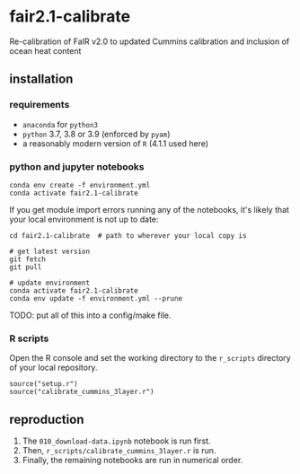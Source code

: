 # fair2.1-calibrate
Re-calibration of FaIR v2.0 to updated Cummins calibration and inclusion of ocean heat content

## installation

### requirements
- `anaconda` for `python3`
- `python` 3.7, 3.8 or 3.9 (enforced by `pyam`)
- a reasonably modern version of `R` (4.1.1 used here)

### python and jupyter notebooks
```
conda env create -f environment.yml
conda activate fair2.1-calibrate
```

If you get module import errors running any of the notebooks, it's likely that your local environment is not up to date:
```
cd fair2.1-calibrate  # path to wherever your local copy is

# get latest version
git fetch
git pull

# update environment
conda activate fair2.1-calibrate
conda env update -f environment.yml --prune
```

TODO: put all of this into a config/make file.

### R scripts

Open the R console and set the working directory to the `r_scripts` directory of your local repository.

```
source("setup.r")
source("calibrate_cummins_3layer.r")
```

## reproduction

1. The `010_download-data.ipynb` notebook is run first.
2. Then, `r_scripts/calibrate_cummins_3layer.r` is run.
3. Finally, the remaining notebooks are run in numerical order.
